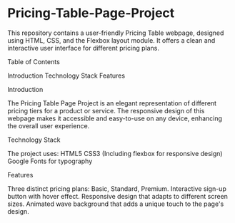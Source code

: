 # Pricing-Table-Page-Project
This repository contains a user-friendly Pricing Table webpage, designed using HTML, CSS, and the Flexbox layout module. It offers a clean and interactive user interface for different pricing plans.



Table of Contents

Introduction
Technology Stack
Features


Introduction

The Pricing Table Page Project is an elegant representation of different pricing tiers for a product or service. The responsive design of this webpage makes it accessible and easy-to-use on any device, enhancing the overall user experience.

Technology Stack

The project uses:
HTML5
CSS3 (Including flexbox for responsive design)
Google Fonts for typography


Features

Three distinct pricing plans: Basic, Standard, Premium.
Interactive sign-up button with hover effect.
Responsive design that adapts to different screen sizes.
Animated wave background that adds a unique touch to the page's design.
